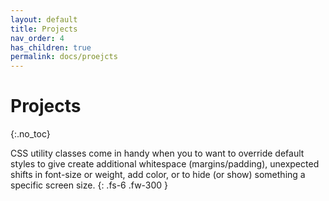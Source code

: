 ```yaml
---
layout: default
title: Projects
nav_order: 4
has_children: true
permalink: docs/proejcts
---
```


# Projects
{:.no_toc}

CSS utility classes come in handy when you to want to override default styles to give create additional whitespace (margins/padding), unexpected shifts in font-size or weight, add color, or to hide (or show) something a specific screen size.
{: .fs-6 .fw-300 }

